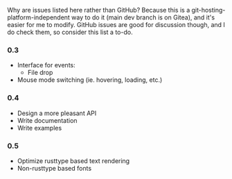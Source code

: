Why are issues listed here rather than GitHub? Because this is a
git-hosting-platform-independent way to do it (main dev branch is on
Gitea), and it's easier for me to modify. GitHub issues are good for
discussion though, and I do check them, so consider this list a to-do.

### 0.3
- Interface for events:
  - File drop
- Mouse mode switching (ie. hovering, loading, etc.)

### 0.4
- Design a more pleasant API
- Write documentation
- Write examples

### 0.5
- Optimize rusttype based text rendering
- Non-rusttype based fonts
